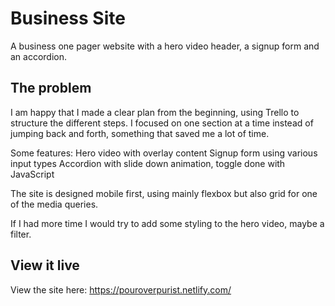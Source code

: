 # Business Site

A business one pager website with a hero video header, a signup form and an accordion.

## The problem

I am happy that I made a clear plan from the beginning, using Trello to structure the different steps. I focused on one section at a time instead of jumping back and forth, something that saved me a lot of time. 

Some features:
Hero video with overlay content
Signup form using various input types
Accordion with slide down animation, toggle done with JavaScript

The site is designed mobile first, using mainly flexbox but also grid for one of the media queries.

If I had more time I would try to add some styling to the hero video, maybe a filter.

## View it live
View the site here: https://pouroverpurist.netlify.com/
